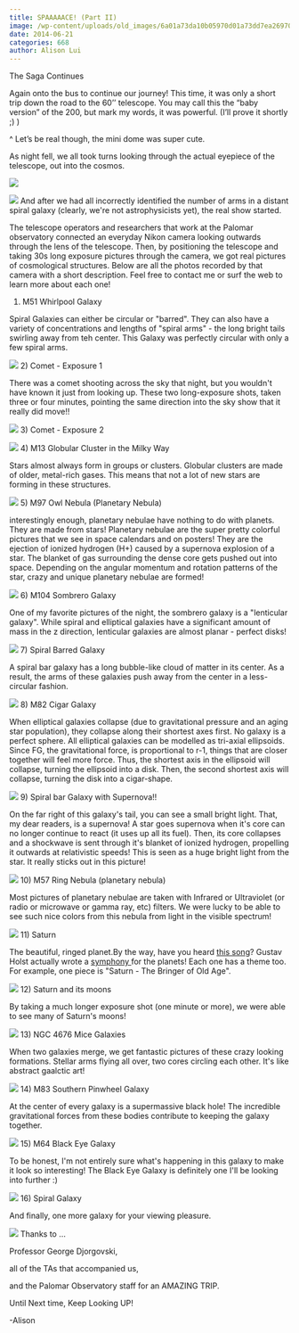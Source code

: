 ```yaml
---
title: SPAAAAACE! (Part II)
image: /wp-content/uploads/old_images/6a01a73da10b05970d01a73dd7ea26970d-pi.jpg
date: 2014-06-21
categories: 668
author: Alison Lui
---
```



The Saga Continues

Again onto the bus to continue our journey! This time, it was only a short trip down the road to the 60’’ telescope. You may call this the “baby version” of the 200, but mark my words, it was powerful. (I’ll prove it shortly ;) )

^ Let’s be real though, the mini dome was super cute.

As night fell, we all took turns looking through the actual eyepiece of the telescope, out into the cosmos.


![](/old_images/6a01a73da10b05970d01a3fd1d2e28970b-pi.jpg)


![](/old_images/6a01a73da10b05970d01a511ccb31c970c-pi.jpg)
And after we had all incorrectly identified the number of arms in a distant spiral galaxy (clearly, we're not astrophysicists yet), the real show started.

The telescope operators and researchers that work at the Palomar observatory connected an everyday Nikon camera looking outwards through the lens of the telescope. Then, by positioning the telescope and taking 30s long exposure pictures through the camera, we got real pictures of cosmological structures. Below are all the photos recorded by that camera with a short description. Feel free to contact me or surf the web to learn more about each one!

1) M51 Whirlpool Galaxy

Spiral Galaxies can either be circular or "barred". They can also have a variety of concentrations and lengths of "spiral arms" - the long bright tails swirling away from teh center. This Galaxy was perfectly circular with only a few spiral arms.


![](/old_images/caltech_as_it_happens/6a0105349b8251970b01a3fd1d2c8b970b.jpg)
2) Comet - Exposure 1

There was a comet shooting across the sky that night, but you wouldn't have known it just from looking up. These two long-exposure shots, taken three or four minutes, pointing the same direction into the sky show that it really did move!!

![](/old_images/caltech_as_it_happens/6a0105349b8251970b01a73dd7e9a4970d.jpg)
3) Comet - Exposure 2

![](/old_images/caltech_as_it_happens/6a0105349b8251970b01a73dd7e9ad970d.jpg)
4) M13 Globular Cluster in the Milky Way

Stars almost always form in groups or clusters. Globular clusters are made of older, metal-rich gases. This means that not a lot of new stars are forming in these structures.


![](/old_images/caltech_as_it_happens/6a0105349b8251970b01a3fd1d2d91970b.jpg)
5) M97 Owl Nebula (Planetary Nebula)

interestingly enough, planetary nebulae have nothing to do with planets. They are made from stars! Planetary nebulae are the super pretty colorful pictures that we see in space calendars and on posters! They are the ejection of ionized hydrogen (H+) caused by a supernova explosion of a star. The blanket of gas surrounding the dense core gets pushed out into space. Depending on the angular momentum and rotation patterns of the star, crazy and unique planetary nebulae are formed!

![](/old_images/caltech_as_it_happens/6a0105349b8251970b01a511ccb26e970c.jpg)
6) M104 Sombrero Galaxy

One of my favorite pictures of the night, the sombrero galaxy is a "lenticular galaxy". While spiral and elliptical galaxies have a significant amount of mass in the z direction, lenticular galaxies are almost planar - perfect disks!

![](/old_images/caltech_as_it_happens/6a0105349b8251970b01a73dd7e9ca970d.jpg)
7) Spiral Barred Galaxy

A spiral bar galaxy has a long bubble-like cloud of matter in its center. As a result, the arms of these galaxies push away from the center in a less-circular fashion.


![](/old_images/caltech_as_it_happens/6a0105349b8251970b01a3fd1d2de7970b.jpg)
8) M82 Cigar Galaxy

When elliptical galaxies collapse (due to gravitational pressure and an aging star population), they collapse along their shortest axes first. No galaxy is a perfect sphere. All elliptical galaxies can be modelled as tri-axial ellipsoids. Since FG, the gravitational force, is proportional to r-1, things that are closer together will feel more force. Thus, the shortest axis in the ellipsoid will collapse, turning the ellipsoid into a disk. Then, the second shortest axis will collapse, turning the disk into a cigar-shape.


![](/old_images/caltech_as_it_happens/6a0105349b8251970b01a3fd1d2ddd970b.jpg)
9) Spiral bar Galaxy with Supernova!!

On the far right of this galaxy's tail, you can see a small bright light. That, my dear readers, is a supernova! A star goes supernova when it's core can no longer continue to react (it uses up all its fuel). Then, its core collapses and a shockwave is sent through it's blanket of ionized hydrogen, propelling it outwards at relativistic speeds! This is seen as a huge bright light from the star. It really sticks out in this picture!

![](/old_images/caltech_as_it_happens/6a0105349b8251970b01a3fd1d2dd2970b.jpg)
10) M57 Ring Nebula (planetary nebula)

Most pictures of planetary nebulae are taken with Infrared or Ultraviolet (or radio or microwave or gamma ray, etc) filters. We were lucky to be able to see such nice colors from this nebula from light in the visible spectrum!

![](/old_images/caltech_as_it_happens/6a0105349b8251970b01a511ccb2a9970c.jpg)
11) Saturn

The beautiful, ringed planet.By the way, have you heard [this song](https://www.youtube.com/watch?v=nHX6VXQUJM4)? Gustav Holst actually wrote a [symphony ](https://www.youtube.com/watch?v=Jmk5frp6-3Q&amp;list=PLE6996668EC37137C)for the planets! Each one has a theme too. For example, one piece is "Saturn - The Bringer of Old Age".


![](/old_images/caltech_as_it_happens/6a0105349b8251970b01a511ccb2a2970c.jpg)
12) Saturn and its moons

By taking a much longer exposure shot (one minute or more), we were able to see many of Saturn's moons!

![](/old_images/caltech_as_it_happens/6a0105349b8251970b01a511ccb293970c.jpg)
13) NGC 4676 Mice Galaxies

When two galaxies merge, we get fantastic pictures of these crazy looking formations. Stellar arms flying all over, two cores circling each other. It's like abstract gaalctic art!

![](/old_images/caltech_as_it_happens/6a0105349b8251970b01a3fd1d2dbd970b.jpg)
14) M83 Southern Pinwheel Galaxy

At the center of every galaxy is a supermassive black hole! The incredible gravitational forces from these bodies contribute to keeping the galaxy together.


![](/old_images/caltech_as_it_happens/6a0105349b8251970b01a511ccb287970c.jpg)
15) M64 Black Eye Galaxy

To be honest, I'm not entirely sure what's happening in this galaxy to make it look so interesting! The Black Eye Galaxy is definitely one I'll be looking into further :)

![](/old_images/caltech_as_it_happens/6a0105349b8251970b01a3fd1d2db1970b.jpg)
16) Spiral Galaxy

And finally, one more galaxy for your viewing pleasure.


![](/old_images/caltech_as_it_happens/6a0105349b8251970b01a511ccb27f970c.jpg)
Thanks to …

Professor George Djorgovski,

all of the TAs that accompanied us,

and the Palomar Observatory staff for an AMAZING TRIP.

Until Next time, Keep Looking UP!

-Alison

